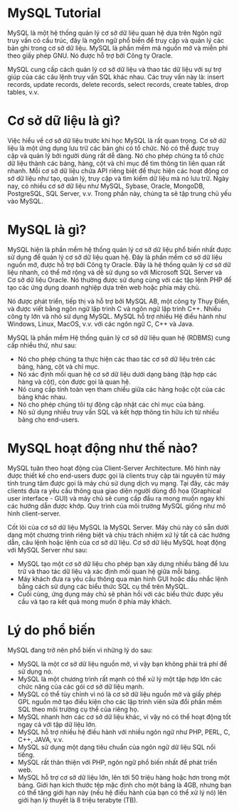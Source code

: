 # MySQL Tutorial

MySQL là một hệ thống quản lý cơ sở dữ liệu quan hệ dựa trên Ngôn ngữ truy vấn có cấu trúc,
đây là ngôn ngữ phổ biến để truy cập và quản lý các bản ghi trong cơ sở dữ liệu. 
MySQL là phần mềm mã nguồn mở và miễn phí theo giấy phép GNU. Nó được hỗ trợ bởi Công ty Oracle.

MySQL cung cấp cách quản lý cơ sở dữ liệu và thao tác dữ liệu với sự trợ giúp của các câu lệnh truy vấn
SQL khác nhau. Các truy vấn này là: insert records, update records, delete records, select records, create tables, drop tables, v.v.

# Cơ sở dữ liệu là gì?
Việc hiểu về cơ sở dữ liệu trước khi học MySQL là rất quan trọng.
Cơ sở dữ liệu là một ứng dụng lưu trữ các bản ghi có tổ chức. 
Nó có thể được truy cập và quản lý bởi người dùng rất dễ dàng. 
Nó cho phép chúng ta tổ chức dữ liệu thành các bảng, hàng, cột và chỉ mục để tìm thông tin liên quan rất nhanh. 
Mỗi cơ sở dữ liệu chứa API riêng biệt để thực hiện các hoạt động cơ sở dữ liệu như tạo, quản lý, truy cập 
và tìm kiếm dữ liệu mà nó lưu trữ. 
Ngày nay, có nhiều cơ sở dữ liệu như MySQL, Sybase, Oracle, MongoDB, PostgreSQL, SQL Server, v.v.
Trong phần này, chúng ta sẽ tập trung chủ yếu vào MySQL.

# MySQL là gì?
MySQL hiện là phần mềm hệ thống quản lý cơ sở dữ liệu phổ biến nhất được sử dụng để quản lý cơ sở dữ liệu 
quan hệ. 
Đây là phần mềm cơ sở dữ liệu nguồn mở, được hỗ trợ bởi Công ty Oracle. 
Đây là hệ thống quản lý cơ sở dữ liệu nhanh, có thể mở rộng và dễ sử dụng so với Microsoft SQL Server 
và Cơ sở dữ liệu Oracle. 
Nó thường được sử dụng cùng với các tập lệnh PHP để tạo các ứng dụng doanh nghiệp dựa trên web hoặc 
phía máy chủ.

Nó được phát triển, tiếp thị và hỗ trợ bởi MySQL AB, một công ty Thụy Điển,
và được viết bằng ngôn ngữ lập trình C và ngôn ngữ lập trình C++. 
Nhiều công ty lớn và nhỏ sử dụng MySQL. 
MySQL hỗ trợ nhiều Hệ điều hành như Windows, Linux, MacOS, v.v. với các ngôn ngữ C, C++ và Java.

MySQL là phần mềm Hệ thống quản lý cơ sở dữ liệu quan hệ (RDBMS) cung cấp nhiều thứ, như sau:

- Nó cho phép chúng ta thực hiện các thao tác cơ sở dữ liệu trên các bảng, hàng, cột và chỉ mục.
- Nó xác định mối quan hệ cơ sở dữ liệu dưới dạng bảng (tập hợp các hàng và cột), còn được gọi là quan hệ.
- Nó cung cấp tính toàn vẹn tham chiếu giữa các hàng hoặc cột của các bảng khác nhau.
- Nó cho phép chúng tôi tự động cập nhật các chỉ mục của bảng.
- Nó sử dụng nhiều truy vấn SQL và kết hợp thông tin hữu ích từ nhiều bảng cho end-users.

# MySQL hoạt động như thế nào?
MySQL tuân theo hoạt động của Client-Server Architecture.
Mô hình này được thiết kế cho end-users  được gọi là clients truy cập tài nguyên từ máy tính trung tâm
được gọi là máy chủ sử dụng dịch vụ mạng. 
Tại đây, các máy clients đưa ra yêu cầu thông qua giao diện người dùng đồ họa (Graphical user interface - GUI) 
và máy chủ sẽ cung cấp đầu ra mong muốn ngay khi các hướng dẫn được khớp. 
Quy trình của môi trường MySQL giống như mô hình client-server.

Cốt lõi của cơ sở dữ liệu MySQL là MySQL Server. 
Máy chủ này có sẵn dưới dạng một chương trình riêng biệt và chịu trách nhiệm xử lý tất cả các hướng dẫn, 
câu lệnh hoặc lệnh của cơ sở dữ liệu. Cơ sở dữ liệu MySQL hoạt động với MySQL Server như sau:
- MySQL tạo một cơ sở dữ liệu cho phép bạn xây dựng nhiều bảng để lưu trữ và thao tác dữ liệu và xác định mối quan hệ giữa mỗi bảng.
- Máy khách đưa ra yêu cầu thông qua màn hình GUI hoặc dấu nhắc lệnh bằng cách sử dụng các biểu thức SQL cụ thể trên MySQL. 
- Cuối cùng, ứng dụng máy chủ sẽ phản hồi với các biểu thức được yêu cầu và tạo ra kết quả mong muốn ở phía máy khách.

# Lý do phổ biến
MySQL đang trở nên phổ biến vì những lý do sau:

- MySQL là một cơ sở dữ liệu nguồn mở, vì vậy bạn không phải trả phí để sử dụng nó.
- MySQL là một chương trình rất mạnh có thể xử lý một tập hợp lớn các chức năng của các gói cơ sở dữ liệu mạnh.
- MySQL có thể tùy chỉnh vì nó là cơ sở dữ liệu nguồn mở và giấy phép GPL nguồn mở tạo điều kiện cho các lập trình viên sửa đổi phần mềm SQL theo môi trường cụ thể của riêng họ.
- MySQL nhanh hơn các cơ sở dữ liệu khác, vì vậy nó có thể hoạt động tốt ngay cả với tập dữ liệu lớn.
- MySQL hỗ trợ nhiều hệ điều hành với nhiều ngôn ngữ như PHP, PERL, C, C++, JAVA, v.v.
- MySQL sử dụng một dạng tiêu chuẩn của ngôn ngữ dữ liệu SQL nổi tiếng.
- MySQL rất thân thiện với PHP, ngôn ngữ phổ biến nhất để phát triển web.
- MySQL hỗ trợ cơ sở dữ liệu lớn, lên tới 50 triệu hàng hoặc hơn trong một bảng. 
Giới hạn kích thước tệp mặc định cho một bảng là 4GB, nhưng bạn có thể tăng giới hạn này (nếu hệ điều hành của bạn có thể xử lý nó) lên giới hạn lý thuyết là 8 triệu terabyte (TB).